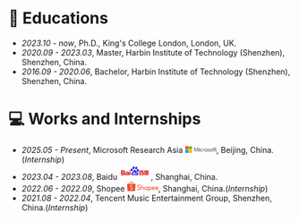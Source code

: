 
# 📖 Educations
- *2023.10 - now*, Ph.D., King's College London, London, UK.
- *2020.09 - 2023.03*, Master, Harbin Institute of Technology (Shenzhen), Shenzhen, China.
- *2016.09 - 2020.06*, Bachelor, Harbin Institute of Technology (Shenzhen), Shenzhen, China.

[//]: # (# 💬 Invited Talks)

[//]: # (- *2022.02*, Hosted MLNLP seminar \| [\[Video\]]&#40;https://www.bilibili.com/video/BV1wF411x7qh&#41;)

[//]: # (- *2021.06*, Audio & Speech Synthesis, Huawei internal talk)

[//]: # (- *2021.03*, Non-autoregressive Speech Synthesis, PaperWeekly & biendata \| [\[video\]]&#40;https://www.bilibili.com/video/BV1uf4y1t7Hr/&#41;)

[//]: # (- *2020.12*, Non-autoregressive Speech Synthesis, Huawei Noah's Ark Lab internal talk)

# 💻 Works and Internships
- *2025.05 - Present*, Microsoft Research Asia <img src='./images/microsoft_logo.svg' style="width: 4em;">, Beijing, China.(_Internship_)
- *2023.04 - 2023.08*, Baidu <img src='./images/baidu-ar21~bgwhite.svg' style="width: 4em;">, Shanghai, China.
- *2022.06 - 2022.09*, Shopee <img src='./images/shopee.svg' style="width: 4em;">, Shanghai, China.(_Internship_) 
- *2021.08 - 2022.04*, Tencent Music Entertainment Group, Shenzhen, China.(_Internship_)

[//]: # (- *2018.08 - 2019.02*, [MSRA, machine learning Group]&#40;https://www.microsoft.com/en-us/research/group/machine-learning-research-group/&#41;, Beijing.)

[//]: # (- *2018.01 - 2018.06*, [NetEase, AI department]&#40;https://hr.163.com/zc/12-ai/index.html&#41;, Hangzhou.)

[//]: # (- *2017.08 - 2018.12*, DashBase &#40;acquired by [Cisco]&#40;https://blogs.cisco.com/news/349511&#41;&#41;, Hangzhou.)
